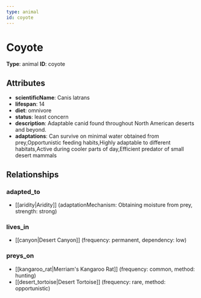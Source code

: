 ```yaml
---
type: animal
id: coyote
---
```


# Coyote

**Type**: animal
**ID**: coyote

## Attributes

- **scientificName**: Canis latrans
- **lifespan**: 14
- **diet**: omnivore
- **status**: least concern
- **description**: Adaptable canid found throughout North American deserts and beyond.
- **adaptations**: Can survive on minimal water obtained from prey,Opportunistic feeding habits,Highly adaptable to different habitats,Active during cooler parts of day,Efficient predator of small desert mammals

## Relationships

### adapted_to

- [[aridity|Aridity]] (adaptationMechanism: Obtaining moisture from prey, strength: strong)

### lives_in

- [[canyon|Desert Canyon]] (frequency: permanent, dependency: low)

### preys_on

- [[kangaroo_rat|Merriam's Kangaroo Rat]] (frequency: common, method: hunting)
- [[desert_tortoise|Desert Tortoise]] (frequency: rare, method: opportunistic)

